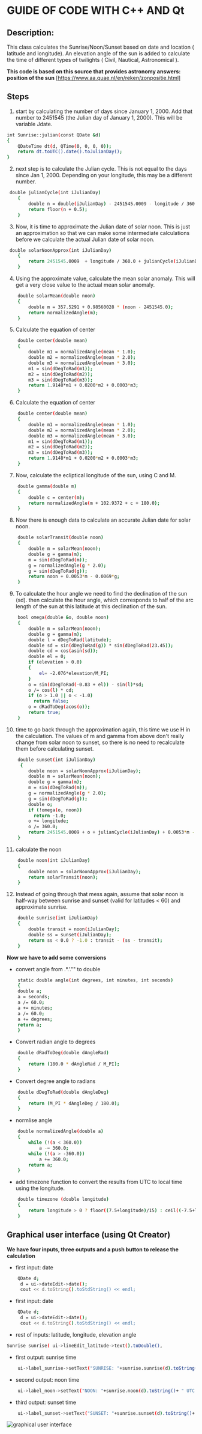 # GUIDE OF CODE WITH C++ AND Qt
## Description: 
This class calculates the Sunrise/Noon/Sunset based on date and location ( latitude and longitude). An elevation angle of the sun is added to calculate the time of different types of twilights ( Civil, Nautical, Astronomical ).


**This code is based on this source that provides astronomy answers: position of the sun** [https://www.aa.quae.nl/en/reken/zonpositie.html]


## Steps

1. start by calculating the number of days since January 1, 2000. Add that number to 2451545 (the Julian day of January 1, 2000). This will be variable Jdate. 
```sh
int Sunrise::julian(const QDate &d)
{
    QDateTime dt(d, QTime(0, 0, 0, 0));
    return dt.toUTC().date().toJulianDay();
}
```
2.  next step is to calculate the Julian cycle. This is not equal to the days since Jan 1, 2000. Depending on your longitude, this may be a different number. 
```sh
 double julianCycle(int iJulianDay)
    {
        double n = double(iJulianDay) - 2451545.0009 - longitude / 360.0;
        return floor(n + 0.5);
    }
```
3.  Now, it is time to approximate the Julian date of solar noon. This is just an approximation so that we can make some intermediate calculations before we calculate the actual Julian date of solar noon.
```sh
 double solarNoonApprox(int iJulianDay)
    {
        return 2451545.0009  + longitude / 360.0 + julianCycle(iJulianDay);
    }
```
4.  Using the approximate value, calculate the mean solar anomaly. This will get a very close value to the actual mean solar anomaly.
```sh
    double solarMean(double noon)
    {
        double m = 357.5291 + 0.98560028 * (noon - 2451545.0);
        return normalizedAngle(m);
    }
```
5.  Calculate the equation of center
```sh
    double center(double mean)
    {
        double m1 = normalizedAngle(mean * 1.0);
        double m2 = normalizedAngle(mean * 2.0);
        double m3 = normalizedAngle(mean * 3.0);
        m1 = sin(dDegToRad(m1));
        m2 = sin(dDegToRad(m2));
        m3 = sin(dDegToRad(m3));
        return 1.9148*m1 + 0.0200*m2 + 0.0003*m3;
    }
```
6.  Calculate the equation of center
```sh
    double center(double mean)
    {
        double m1 = normalizedAngle(mean * 1.0);
        double m2 = normalizedAngle(mean * 2.0);
        double m3 = normalizedAngle(mean * 3.0);
        m1 = sin(dDegToRad(m1));
        m2 = sin(dDegToRad(m2));
        m3 = sin(dDegToRad(m3));
        return 1.9148*m1 + 0.0200*m2 + 0.0003*m3;
    }
```
7. Now, calculate the ecliptical longitude of the sun, using C and M.
```sh
    double gamma(double m)
    {
        double c = center(m);
        return normalizedAngle(m + 102.9372 + c + 180.0);
    }
```
8. Now there is enough data to calculate an accurate Julian date for solar noon.
```sh
    double solarTransit(double noon)
    {
        double m = solarMean(noon);
        double g = gamma(m);
        m = sin(dDegToRad(m));
        g = normalizedAngle(g * 2.0);
        g = sin(dDegToRad(g));
        return noon + 0.0053*m - 0.0069*g;
    }
```
9. To calculate the hour angle we need to find the declination of the sun (sd).
 then calculate the hour angle, which corresponds to half of the arc length of the sun at this latitude at this declination of the sun.
```sh
    bool omega(double &o, double noon)
    {
        double m = solarMean(noon);
        double g = gamma(m);
        double l = dDegToRad(latitude);
        double sd = sin(dDegToRad(g)) * sin(dDegToRad(23.45));
        double cd = cos(asin(sd));
        double el = 0;
        if (elevation > 0.0) 
        {
            el= -2.076*elevation/M_PI;
        }
        o = sin(dDegToRad(-0.83 + el)) - sin(l)*sd;
        o /= cos(l) * cd;
        if (o > 1.0 || o < -1.0)
          return false;
        o = dRadToDeg(acos(o));
        return true;
    }
```
10. time to go back through the approximation again, this time we use H in the calculation. The values of m and gamma from above don't really change from solar noon to sunset, so there is no need to recalculate them before calculating sunset.
```sh
    double sunset(int iJulianDay)
     {
        double noon = solarNoonApprox(iJulianDay);
        double m = solarMean(noon);
        double g = gamma(m);
        m = sin(dDegToRad(m));
        g = normalizedAngle(g * 2.0);
        g = sin(dDegToRad(g));
        double o;
        if (!omega(o, noon))
          return -1.0;
        o += longitude;
        o /= 360.0;
        return 2451545.0009 + o + julianCycle(iJulianDay) + 0.0053*m - 0.0069*g;
    }
```
11. calculate the noon
```sh
    double noon(int iJulianDay)
    {
        double noon = solarNoonApprox(iJulianDay);
        return solarTransit(noon);
    }
```
12. Instead of going through that mess again, assume that solar noon is half-way between sunrise and sunset (valid for latitudes < 60) and approximate sunrise.
```sh
    double sunrise(int iJulianDay)
    {
        double transit = noon(iJulianDay);
        double ss = sunset(iJulianDay);
        return ss < 0.0 ? -1.0 : transit - (ss - transit);
    }
```
**Now we have to add some conversions**

- convert angle from .°.'."" to double
```sh
    static double angle(int degrees, int minutes, int seconds)
    {
	double a;
	a = seconds;
	a /= 60.0;
	a += minutes;
	a /= 60.0;
	a += degrees;
	return a;
    }
```
- Convert radian angle to degrees
```sh
    double dRadToDeg(double dAngleRad)
    {
        return (180.0 * dAngleRad / M_PI);
    }
```
- Convert degree angle to radians
```sh
    double dDegToRad(double dAngleDeg)
    {
        return (M_PI * dAngleDeg / 180.0);
    }
```
- normlise angle
```sh
    double normalizedAngle(double a)
    {
        while (!(a < 360.0))
            a -= 360.0;
        while (!(a > -360.0))
            a += 360.0;
        return a;
    }
```
- add timezone function to convert the results from UTC to local time using the longitude.
```sh
    double timezone (double longitude)
    {
        return longitude > 0 ? floor((7.5+longitude)/15) : ceil((-7.5+longitude)/15) ;
    }
```
## Graphical user interface (using Qt Creator)
**We have four inputs, three outputs and a push button to release the calculation**
- first input: date
```sh
    QDate d;
     d = ui->dateEdit->date();
     cout << d.toString().toStdString() << endl;
```
- first input: date
```sh
    QDate d;
     d = ui->dateEdit->date();
     cout << d.toString().toStdString() << endl;
```
- rest of inputs: latitude, longitude, elevation angle
```sh
Sunrise sunrise( ui->lineEdit_latitude->text().toDouble(),                                           ui->lineEdit_longitude->text().toDouble(),                                          ui->lineEdit_elevation->text().toDouble() );
```
- first output: sunrise time
```sh
    ui->label_sunrise->setText("SUNRISE: "+sunrise.sunrise(d).toString()+ " UTC "+QString::fromUtf8(d_str1.c_str()));
```
- second output: noon time
```sh
    ui->label_noon->setText("NOON: "+sunrise.noon(d).toString()+ " UTC "+QString::fromUtf8(d_str1.c_str()));
```
- third output: sunset time
```sh
    ui->label_sunset->setText("SUNSET: "+sunrise.sunset(d).toString()+ " UTC "+QString::fromUtf8(d_str1.c_str()));
```


![graphical user interface](https://raw.githubusercontent.com/GhaylenTRIKI/Internship_WATTNOW_GPS/main/Code/code%20with%20C%2B%2B%20Qt/UserInterface.PNG)
















